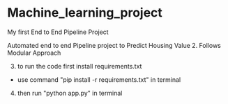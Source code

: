 # Machine_learning_project

My first End to End Pipeline Project

 Automated end to end Pipeline project to Predict Housing Value
2. Follows Modular Approach

3. to run the code first install requirements.txt 
- use command "pip install -r requirements.txt" in terminal 

4. then run "python app.py" in terminal